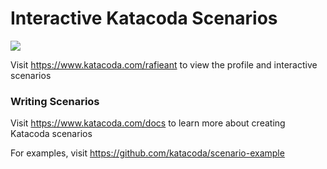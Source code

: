 # Interactive Katacoda Scenarios

[![](http://shields.katacoda.com/katacoda/rafieant/count.svg)](https://www.katacoda.com/rafieant "Get your profile on Katacoda.com")

Visit https://www.katacoda.com/rafieant to view the profile and interactive scenarios

### Writing Scenarios
Visit https://www.katacoda.com/docs to learn more about creating Katacoda scenarios

For examples, visit https://github.com/katacoda/scenario-example
